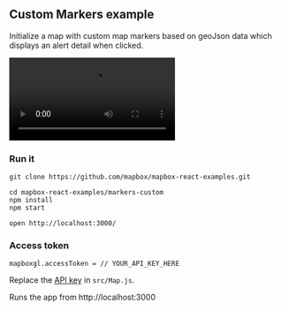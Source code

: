 ## Custom Markers example

Initialize a map with custom map markers based on geoJson data which displays an alert detail when clicked.

![Demo gif](https://ezgif.com/video-to-gif/ezgif-4-4b8968609fcb.mp4)

### Run it

    git clone https://github.com/mapbox/mapbox-react-examples.git

    cd mapbox-react-examples/markers-custom
    npm install
    npm start

    open http://localhost:3000/

### Access token

    mapboxgl.accessToken = // YOUR_API_KEY_HERE

Replace the [API key](https://docs.mapbox.com/help/getting-started/access-tokens/) in `src/Map.js`.

Runs the app from http://localhost:3000
